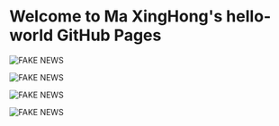 # Welcome to Ma XingHong's hello-world GitHub Pages


![FAKE NEWS](https://timgsa.baidu.com/timg?image&quality=80&size=b9999_10000&sec=1559815641049&di=e7a7a1f0004181da71060c692f8ea2e1&imgtype=0&src=http%3A%2F%2F5b0988e595225.cdn.sohucs.com%2Fimages%2F20170629%2F245c23055c3a42298e1979665844abe7.png)

![FAKE NEWS](https://timgsa.baidu.com/timg?image&quality=80&size=b9999_10000&sec=1560315347507&di=b9d3fbcc416402b649c564db89f8f1c6&imgtype=0&src=http%3A%2F%2Fn.sinaimg.cn%2Fsinacn%2Fw640h482%2F20180208%2Fdc51-fyrkuxs1543802.jpg)

![FAKE NEWS](https://timgsa.baidu.com/timg?image&quality=80&size=b9999_10000&sec=1559815771547&di=594d344ee3bf043dc3d1de5777aa52da&imgtype=0&src=http%3A%2F%2Fdingyue.nosdn.127.net%2FDCWmbIEWf9oKsWF0ER5bDF%3DPKdtTOSVph4Mxb6akqayTN1533999778996.jpg)

![FAKE NEWS](https://img10.360buyimg.com/n1/jfs/t5752/297/4309153245/28163/a8f83b24/594cbab3Nb3bc81f6.jpg)

